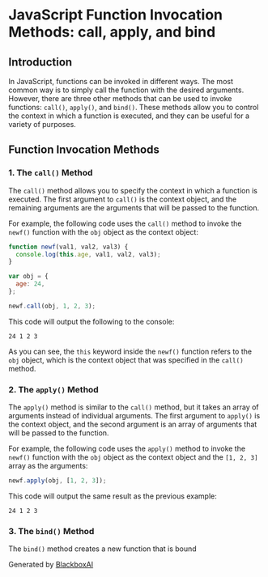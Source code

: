 # JavaScript Function Invocation Methods: call, apply, and bind

## Introduction

In JavaScript, functions can be invoked in different ways. The most common way is to simply call the function with the desired arguments. However, there are three other methods that can be used to invoke functions: `call()`, `apply()`, and `bind()`. These methods allow you to control the context in which a function is executed, and they can be useful for a variety of purposes.

## Function Invocation Methods

### 1. The `call()` Method

The `call()` method allows you to specify the context in which a function is executed. The first argument to `call()` is the context object, and the remaining arguments are the arguments that will be passed to the function.

For example, the following code uses the `call()` method to invoke the `newf()` function with the `obj` object as the context object:

```javascript
function newf(val1, val2, val3) {
  console.log(this.age, val1, val2, val3);
}

var obj = {
  age: 24,
};

newf.call(obj, 1, 2, 3);
```

This code will output the following to the console:

```
24 1 2 3
```

As you can see, the `this` keyword inside the `newf()` function refers to the `obj` object, which is the context object that was specified in the `call()` method.

### 2. The `apply()` Method

The `apply()` method is similar to the `call()` method, but it takes an array of arguments instead of individual arguments. The first argument to `apply()` is the context object, and the second argument is an array of arguments that will be passed to the function.

For example, the following code uses the `apply()` method to invoke the `newf()` function with the `obj` object as the context object and the `[1, 2, 3]` array as the arguments:

```javascript
newf.apply(obj, [1, 2, 3]);
```

This code will output the same result as the previous example:

```
24 1 2 3
```

### 3. The `bind()` Method

The `bind()` method creates a new function that is bound

Generated by [BlackboxAI](https://www.blackbox.ai)
